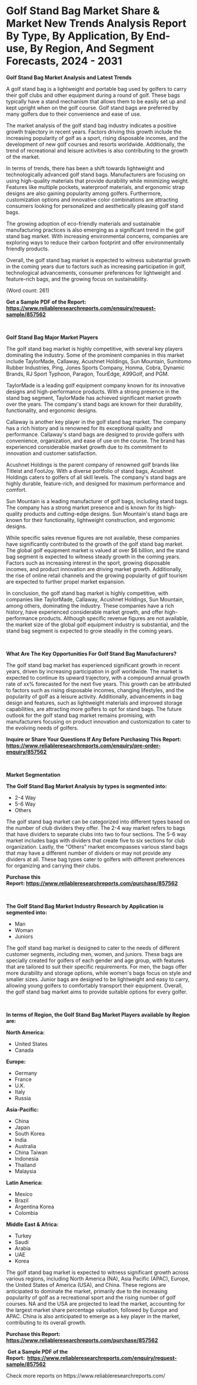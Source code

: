<p><h1>Golf Stand Bag Market Share & Market New Trends Analysis Report By Type, By Application, By End-use, By Region, And Segment Forecasts, 2024 - 2031</h1></p><p><strong>Golf Stand Bag Market Analysis and Latest Trends</strong></p>
<p><p>A golf stand bag is a lightweight and portable bag used by golfers to carry their golf clubs and other equipment during a round of golf. These bags typically have a stand mechanism that allows them to be easily set up and kept upright when on the golf course. Golf stand bags are preferred by many golfers due to their convenience and ease of use.</p><p>The market analysis of the golf stand bag industry indicates a positive growth trajectory in recent years. Factors driving this growth include the increasing popularity of golf as a sport, rising disposable incomes, and the development of new golf courses and resorts worldwide. Additionally, the trend of recreational and leisure activities is also contributing to the growth of the market.</p><p>In terms of trends, there has been a shift towards lightweight and technologically advanced golf stand bags. Manufacturers are focusing on using high-quality materials that provide durability while minimizing weight. Features like multiple pockets, waterproof materials, and ergonomic strap designs are also gaining popularity among golfers. Furthermore, customization options and innovative color combinations are attracting consumers looking for personalized and aesthetically pleasing golf stand bags.</p><p>The growing adoption of eco-friendly materials and sustainable manufacturing practices is also emerging as a significant trend in the golf stand bag market. With increasing environmental concerns, companies are exploring ways to reduce their carbon footprint and offer environmentally friendly products.</p><p>Overall, the golf stand bag market is expected to witness substantial growth in the coming years due to factors such as increasing participation in golf, technological advancements, consumer preferences for lightweight and feature-rich bags, and the growing focus on sustainability.</p><p>(Word count: 261)</p></p>
<p><strong>Get a Sample PDF of the Report:&nbsp; <a href="https://www.reliableresearchreports.com/enquiry/request-sample/857562">https://www.reliableresearchreports.com/enquiry/request-sample/857562</a></strong></p>
<p>&nbsp;</p>
<p><strong>Golf Stand Bag Major Market Players</strong></p>
<p><p>The golf stand bag market is highly competitive, with several key players dominating the industry. Some of the prominent companies in this market include TaylorMade, Callaway, Acushnet Holdings, Sun Mountain, Sumitomo Rubber Industries, Ping, Jones Sports Company, Honma, Cobra, Dynamic Brands, RJ Sport Typhoon, Paragon, TourEdge, A99Golf, and PGM.</p><p>TaylorMade is a leading golf equipment company known for its innovative designs and high-performance products. With a strong presence in the stand bag segment, TaylorMade has achieved significant market growth over the years. The company's stand bags are known for their durability, functionality, and ergonomic designs.</p><p>Callaway is another key player in the golf stand bag market. The company has a rich history and is renowned for its exceptional quality and performance. Callaway's stand bags are designed to provide golfers with convenience, organization, and ease of use on the course. The brand has experienced considerable market growth due to its commitment to innovation and customer satisfaction.</p><p>Acushnet Holdings is the parent company of renowned golf brands like Titleist and FootJoy. With a diverse portfolio of stand bags, Acushnet Holdings caters to golfers of all skill levels. The company's stand bags are highly durable, feature-rich, and designed for maximum performance and comfort.</p><p>Sun Mountain is a leading manufacturer of golf bags, including stand bags. The company has a strong market presence and is known for its high-quality products and cutting-edge designs. Sun Mountain's stand bags are known for their functionality, lightweight construction, and ergonomic designs.</p><p>While specific sales revenue figures are not available, these companies have significantly contributed to the growth of the golf stand bag market. The global golf equipment market is valued at over $6 billion, and the stand bag segment is expected to witness steady growth in the coming years. Factors such as increasing interest in the sport, growing disposable incomes, and product innovation are driving market growth. Additionally, the rise of online retail channels and the growing popularity of golf tourism are expected to further propel market expansion.</p><p>In conclusion, the golf stand bag market is highly competitive, with companies like TaylorMade, Callaway, Acushnet Holdings, Sun Mountain, among others, dominating the industry. These companies have a rich history, have experienced considerable market growth, and offer high-performance products. Although specific revenue figures are not available, the market size of the global golf equipment industry is substantial, and the stand bag segment is expected to grow steadily in the coming years.</p></p>
<p>&nbsp;</p>
<p><strong>What Are The Key Opportunities For Golf Stand Bag Manufacturers?</strong></p>
<p><p>The golf stand bag market has experienced significant growth in recent years, driven by increasing participation in golf worldwide. The market is expected to continue its upward trajectory, with a compound annual growth rate of xx% forecasted for the next five years. This growth can be attributed to factors such as rising disposable incomes, changing lifestyles, and the popularity of golf as a leisure activity. Additionally, advancements in bag design and features, such as lightweight materials and improved storage capabilities, are attracting more golfers to opt for stand bags. The future outlook for the golf stand bag market remains promising, with manufacturers focusing on product innovation and customization to cater to the evolving needs of golfers.</p></p>
<p><strong>Inquire or Share Your Questions If Any Before Purchasing This Report: <a href="https://www.reliableresearchreports.com/enquiry/pre-order-enquiry/857562">https://www.reliableresearchreports.com/enquiry/pre-order-enquiry/857562</a></strong></p>
<p>&nbsp;</p>
<p><strong>Market Segmentation</strong></p>
<p><strong>The Golf Stand Bag Market Analysis by types is segmented into:</strong></p>
<p><ul><li>2-4 Way</li><li>5-6 Way</li><li>Others</li></ul></p>
<p><p>The golf stand bag market can be categorized into different types based on the number of club dividers they offer. The 2-4 way market refers to bags that have dividers to separate clubs into two to four sections. The 5-6 way market includes bags with dividers that create five to six sections for club organization. Lastly, the "Others" market encompasses various stand bags that may have a different number of dividers or may not provide any dividers at all. These bag types cater to golfers with different preferences for organizing and carrying their clubs.</p></p>
<p><strong>Purchase this Report:&nbsp;<a href="https://www.reliableresearchreports.com/purchase/857562">https://www.reliableresearchreports.com/purchase/857562</a></strong></p>
<p>&nbsp;</p>
<p><strong>The Golf Stand Bag Market Industry Research by Application is segmented into:</strong></p>
<p><ul><li>Man</li><li>Woman</li><li>Juniors</li></ul></p>
<p><p>The golf stand bag market is designed to cater to the needs of different customer segments, including men, women, and juniors. These bags are specially created for golfers of each gender and age group, with features that are tailored to suit their specific requirements. For men, the bags offer more durability and storage options, while women's bags focus on style and smaller sizes. Junior bags are designed to be lightweight and easy to carry, allowing young golfers to comfortably transport their equipment. Overall, the golf stand bag market aims to provide suitable options for every golfer.</p></p>
<p>&nbsp;</p>
<p><strong>In terms of Region, the Golf Stand Bag Market Players available by Region are:</strong></p>
<p>
    <p> <strong> North America: </strong>
        <ul>
            <li>United States</li>
            <li>Canada</li>
        </ul>
        </p> 
    <p> <strong> Europe: </strong>
        <ul>
            <li>Germany</li>
            <li>France</li>
            <li>U.K.</li>
            <li>Italy</li>
            <li>Russia</li>
        </ul>
        </p> 
    <p> <strong> Asia-Pacific: </strong>
        <ul>
            <li>China</li>
            <li>Japan</li>
            <li>South Korea</li>
            <li>India</li>
            <li>Australia</li>
            <li>China Taiwan</li>
            <li>Indonesia</li>
            <li>Thailand</li>
            <li>Malaysia</li>
        </ul>
        </p> 
    <p> <strong> Latin America: </strong>
        <ul>
            <li>Mexico</li>
            <li>Brazil</li>
            <li>Argentina Korea</li>
            <li>Colombia</li>
        </ul>
        </p> 
    <p> <strong> Middle East & Africa: </strong>
        <ul>
            <li>Turkey</li>
            <li>Saudi</li>
            <li>Arabia</li>
            <li>UAE</li>
            <li>Korea</li>
        </ul>
    </p>
    </p>
<p><p>The golf stand bag market is expected to witness significant growth across various regions, including North America (NA), Asia Pacific (APAC), Europe, the United States of America (USA), and China. These regions are anticipated to dominate the market, primarily due to the increasing popularity of golf as a recreational sport and the rising number of golf courses. NA and the USA are projected to lead the market, accounting for the largest market share percentage valuation, followed by Europe and APAC. China is also anticipated to emerge as a key player in the market, contributing to its overall growth.</p></p>
<p><strong>Purchase this Report: <a href="https://www.reliableresearchreports.com/purchase/857562">https://www.reliableresearchreports.com/purchase/857562</a></strong></p>
<p>&nbsp;<strong>Get a Sample PDF of the Report:&nbsp;&nbsp;<a href="https://www.reliableresearchreports.com/enquiry/request-sample/857562">https://www.reliableresearchreports.com/enquiry/request-sample/857562</a></strong></p>
<p><strong></strong></p>
<p>Check more reports on https://www.reliableresearchreports.com/</p>
